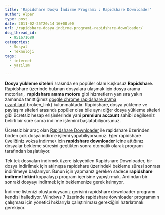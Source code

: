 ```yaml
---
title: 'Rapidshare Dosya İndirme Programı : Rapidshare Downloader'
author: Alper
type: post
date: 2011-02-25T20:14:16+00:00
url: /rapidshare-dosya-indirme-programi-rapidshare-downloader/
dsq_thread_id:
  - 951671689
categories:
  - Sosyal
  - Teknoloji
tags:
  - internet
  - yazılım

---
```

**Dosya yükleme siteleri** arasında en popüler olanı kuşkusuz **Rapidshare**. Rapidshare üzerinde bulunan dosyalara ulaşmak için dosya arama motorları,  **rapidshare arama motoru** gibi hizmetlerin yanısıra yakın zamanda tanıttığımız [google chrome rapidshare arama uzantıları][1]{.broken_link} bulunmaktadır. Rapidshare, dosya yükleme ve paylaşım siteleri arasında popüler olsa bile aynı diğer dosya yükleme siteleri gibi ücretsiz hesap erişimlerinde yani **premium account** sahibi değilseniz belirli bir süre sonra indirme işlemini başlatabiliyorsunuz.

Ücretsiz bir araç olan <a href="http://www.majorshare.com/msrsd/" target="_blank" class="broken_link">Rapidshare Downloader</a> ile rapidshare üzerinden birden çok dosya indirme işlemi yapabiliyorsunuz. Eğer rapidshare üyeliğiniz yoksa indirmek için **rapidshare downloader** içine attığınız dosyalar bekleme süresini geçtikten sonra otomatik olarak program tarafından başlatılıyor.

Tek tek dosyaları indirmek üzere işleyebilen Rapidshare Downloader, bir dosya indirilmek için atılmışsa rapidshare üzerindeki bekleme süresi sonrası indirilmeye başlanıyor. Bunun için yapmanız gereken sadece **rapidshare indirme linkini** kopyalayıp program içerisine yapıştırmak. Ardından bir sonraki dosyayı indirmek için beklemenize gerek kalmıyor.

İndirme listenizi oluşturduysanız gerisini rapidshare downloader programı kendisi hallediyor. Windows 7 üzerinde rapidshare downloader programının çalışması için yönetici haklarıyla çalıştırılması gerektiğini hatırlatmak gerekiyor.

 [1]: https://www.murekkep.org/google-chrome-rapidshare-arama-uzantilari-4343